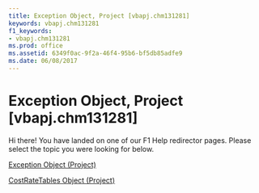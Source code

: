 ```yaml
---
title: Exception Object, Project [vbapj.chm131281]
keywords: vbapj.chm131281
f1_keywords:
- vbapj.chm131281
ms.prod: office
ms.assetid: 6349f0ac-9f2a-46f4-95b6-bf5db85adfe9
ms.date: 06/08/2017
---
```



# Exception Object, Project [vbapj.chm131281]

Hi there! You have landed on one of our F1 Help redirector pages. Please select the topic you were looking for below.

[Exception Object (Project)](http://msdn.microsoft.com/library/105372cd-2e8b-0fd0-f565-0a75c907a40a%28Office.15%29.aspx)

[CostRateTables Object (Project)](http://msdn.microsoft.com/library/f08a0a0c-d7ef-f315-5435-804897d5158a%28Office.15%29.aspx)


